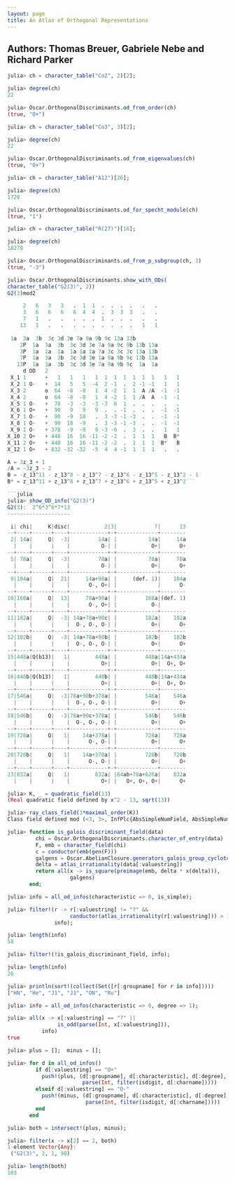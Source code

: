 ```yaml
---
layout: page
title: An Atlas of Orthogonal Representations
---
```


## Authors: Thomas Breuer, Gabriele Nebe and Richard Parker

```julia
julia> ch = character_table("Co2", 2)[2];

julia> degree(ch)
22

julia> Oscar.OrthogonalDiscriminants.od_from_order(ch)
(true, "O+")
```

```julia
julia> ch = character_table("Co3", 3)[2];

julia> degree(ch)
22

julia> Oscar.OrthogonalDiscriminants.od_from_eigenvalues(ch)
(true, "O+")
```

```julia
julia> ch = character_table("A12")[26];

julia> degree(ch)
1728

julia> Oscar.OrthogonalDiscriminants.od_for_specht_module(ch)
(true, "1")
```

```julia
julia> ch = character_table("R(27)")[16];

julia> degree(ch)
18278

julia> Oscar.OrthogonalDiscriminants.od_from_p_subgroup(ch, 3)
(true, "-3")
```

```julia
julia> Oscar.OrthogonalDiscriminants.show_with_ODs(
character_table("G2(3)", 2))
G2(3)mod2

     2   6   3   3   .  1  1  .  .  .  .   .   .
     3   6   6   6   6  4  4  .  3  3  3   .   .
     7   1   .   .   .  .  .  1  .  .  .   .   .
    13   1   .   .   .  .  .  .  .  .  .   1   1
      
 1a  3a  3b  3c 3d 3e 7a 9a 9b 9c 13a 13b
    2P  1a  3a  3b  3c 3d 3e 7a 9a 9c 9b 13b 13a
    3P  1a  1a  1a  1a 1a 1a 7a 3c 3c 3c 13a 13b
    7P  1a  3a  3b  3c 3d 3e 1a 9a 9b 9c 13b 13a
   13P  1a  3a  3b  3c 3d 3e 7a 9a 9b 9c  1a  1a
     d OD   2                                          
 X_1 1      +   1   1   1   1  1  1  1  1  1  1   1   1
 X_2 1 O-   +  14   5   5  -4  2 -1  .  2 -1 -1   1   1
 X_3 2      o  64  -8  -8   1  4 -2  1  1  A /A  -1  -1
 X_4 2      o  64  -8  -8   1  4 -2  1  1 /A  A  -1  -1
 X_5 1 O-   +  78  -3  -3  -3 -3  6  1  .  .  .   .   .
 X_6 1 O+   +  90   9   9   9  .  . -1  .  .  .  -1  -1
 X_7 1 O-   +  90  -9  18   .  3 -3 -1 -3  .  .  -1  -1
 X_8 1 O-   +  90  18  -9   .  3 -3 -1 -3  .  .  -1  -1
 X_9 1 O-   + 378  -9  -9   9 -3 -6  .  3  .  .   1   1
X_10 2 O+   + 448  16  16 -11 -2 -2  .  1  1  1   B  B*
X_11 2 O+   + 448  16  16 -11 -2 -2  .  1  1  1  B*   B
X_12 1 O+   + 832 -32 -32  -5  4  4 -1  1  1  1   .   .

A = 3z_3 + 1
/A = -3z_3 - 2
B = -z_13^11 - z_13^8 - z_13^7 - z_13^6 - z_13^5 - z_13^2 - 1
B* = z_13^11 + z_13^8 + z_13^7 + z_13^6 + z_13^5 + z_13^2```

```julia
julia> show_OD_info("G2(3)")
G2(3):  2^6*3^6*7*13
--------------------

 i| chi|     K|disc|           2|3|            7|      13
--+----+------+----+------------+-+-------------+--------
 2| 14a|     Q|  -3|         14a| |          14a|     14a
  |    |      |    |          O-| |           O+|      O+
--+----+------+----+------------+-+-------------+--------
 5| 78a|     Q|  -3|         78a| |          78a|     78a
  |    |      |    |          O-| |           O+|      O+
--+----+------+----+------------+-+-------------+--------
 9|104a|     Q|  21|     14a+90a| |     (def. 1)|    104a
  |    |      |    |      O-, O+| |             |      O-
--+----+------+----+------------+-+-------------+--------
10|168a|     Q|  13|     78a+90a| |         168a|(def. 1)
  |    |      |    |      O-, O+| |           O-|        
--+----+------+----+------------+-+-------------+--------
11|182a|     Q|  -3| 14a+78a+90c| |         182a|    182a
  |    |      |    |  O-, O-, O-| |           O+|      O+
--+----+------+----+------------+-+-------------+--------
12|182b|     Q|  -3| 14a+78a+90b| |         182b|    182b
  |    |      |    |  O-, O-, O-| |           O+|      O+
--+----+------+----+------------+-+-------------+--------
15|448a|Q(b13)|   1|        448a| |         448a|14a+434a
  |    |      |    |          O+| |           O+|  O+, O+
--+----+------+----+------------+-+-------------+--------
16|448b|Q(b13)|   1|        448b| |         448b|14a+434a
  |    |      |    |          O+| |           O+|  O+, O+
--+----+------+----+------------+-+-------------+--------
17|546a|     Q|  -3|78a+90b+378a| |         546a|    546a
  |    |      |    |  O-, O-, O-| |           O+|      O+
--+----+------+----+------------+-+-------------+--------
18|546b|     Q|  -3|78a+90c+378a| |         546b|    546b
  |    |      |    |  O-, O-, O-| |           O+|      O+
--+----+------+----+------------+-+-------------+--------
19|728a|     Q|   1|    14a+378a| |         728a|    728a
  |    |      |    |      O-, O-| |           O+|      O+
--+----+------+----+------------+-+-------------+--------
20|728b|     Q|   1|    14a+378a| |         728b|    728b
  |    |      |    |      O-, O-| |           O+|      O+
--+----+------+----+------------+-+-------------+--------
23|832a|     Q|   1|        832a| |64ab+78a+626a|    832a
  |    |      |    |          O+| |   O+, O+, O+|      O+
```

```julia
julia> K, _ = quadratic_field(13)
(Real quadratic field defined by x^2 - 13, sqrt(13))

julia> ray_class_field(3*maximal_order(K))
Class field defined mod (<3, 3>, InfPlc{AbsSimpleNumField, AbsSimpleNumFieldEmbedding}[]) of structure Z/1
```

```julia
julia> function is_galois_discriminant_field(data)
         chi = Oscar.OrthogonalDiscriminants.character_of_entry(data)
         F, emb = character_field(chi)
         c = conductor(emb(gen(F)))
         galgens = Oscar.AbelianClosure.generators_galois_group_cyclotomic_field(c)
         delta = atlas_irrationality(data[:valuestring])
         return all(x -> is_square(preimage(emb, delta * x(delta))),
                    galgens)
       end;

julia> info = all_od_infos(characteristic => 0, is_simple);

julia> filter!(r -> r[:valuestring] != "?" &&
                    conductor(atlas_irrationality(r[:valuestring])) > 1,
               info);

julia> length(info)
58

julia> filter!(!is_galois_discriminant_field, info);

julia> length(info)
26

julia> println(sort!(collect(Set([r[:groupname] for r in info]))))
["HN", "He", "J1", "J3", "ON", "Ru"]
```

```julia
julia> info = all_od_infos(characteristic => 0, degree => 1);

julia> all(x -> x[:valuestring] == "?" ||
                is_odd(parse(Int, x[:valuestring])),
           info)
true
```

```julia
julia> plus = [];  minus = [];

julia> for d in all_od_infos()
         if d[:valuestring] == "O+"
           push!(plus, (d[:groupname], d[:characteristic], d[:degree],
                        parse(Int, filter(isdigit, d[:charname]))))
         elseif d[:valuestring] == "O-"
           push!(minus, (d[:groupname], d[:characteristic], d[:degree],
                         parse(Int, filter(isdigit, d[:charname]))))
         end
       end

julia> both = intersect!(plus, minus);

julia> filter(x -> x[2] == 2, both)
1-element Vector{Any}:
 ("G2(3)", 2, 1, 90)

julia> length(both)
103
```

